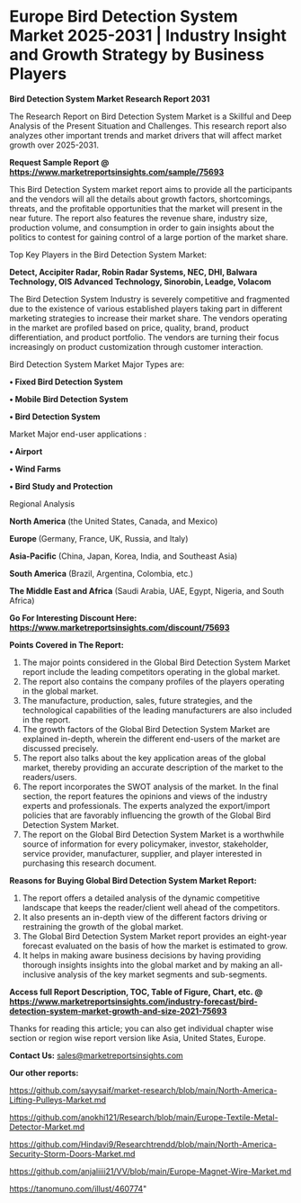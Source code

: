   # Europe Bird Detection System Market 2025-2031 | Industry Insight and Growth Strategy by Business Players

<strong>Bird Detection System Market Research Report 2031</strong>

The Research Report on Bird Detection System Market is a Skillful and Deep Analysis of the Present Situation and Challenges. This research report also analyzes other important trends and market drivers that will affect market growth over 2025-2031.

<strong>Request Sample Report @ <a href=https://www.marketreportsinsights.com/sample/75693>https://www.marketreportsinsights.com/sample/75693</a></strong>

This Bird Detection System market report aims to provide all the participants and the vendors will all the details about growth factors, shortcomings, threats, and the profitable opportunities that the market will present in the near future. The report also features the revenue share, industry size, production volume, and consumption in order to gain insights about the politics to contest for gaining control of a large portion of the market share.

Top Key Players in the Bird Detection System Market:

<strong>Detect, Accipiter Radar, Robin Radar Systems, NEC, DHI, Balwara Technology, OIS Advanced Technology, Sinorobin, Leadge, Volacom</strong>

The Bird Detection System Industry is severely competitive and fragmented due to the existence of various established players taking part in different marketing strategies to increase their market share. The vendors operating in the market are profiled based on price, quality, brand, product differentiation, and product portfolio. The vendors are turning their focus increasingly on product customization through customer interaction.

Bird Detection System Market Major Types are:

<strong>• Fixed Bird Detection System

• Mobile Bird Detection System

• Bird Detection System</strong>

Market Major end-user applications :

<strong>• Airport

• Wind Farms

• Bird Study and Protection</strong>

Regional Analysis

</u><strong><b>North America</b></strong> (the United States, Canada, and Mexico)

<strong><b>Europe </b></strong>(Germany, France, UK, Russia, and Italy)

<strong><b>Asia-Pacific</b></strong> (China, Japan, Korea, India, and Southeast Asia)

<strong><b>South America</b></strong> (Brazil, Argentina, Colombia, etc.)

<strong><b>The Middle East and Africa</b></strong> (Saudi Arabia, UAE, Egypt, Nigeria, and South Africa)

<strong>Go For Interesting Discount Here: <a href=https://www.marketreportsinsights.com/discount/75693>https://www.marketreportsinsights.com/discount/75693</a></strong>

<strong>Points Covered in The Report:</strong>
<ol>
  <li>The major points considered in the Global Bird Detection System Market report include the leading competitors operating in the global market.</li>
  <li>The report also contains the company profiles of the players operating in the global market.</li>
  <li>The manufacture, production, sales, future strategies, and the technological capabilities of the leading manufacturers are also included in the report.</li>
  <li>The growth factors of the Global Bird Detection System Market are explained in-depth, wherein the different end-users of the market are discussed precisely.</li>
  <li>The report also talks about the key application areas of the global market, thereby providing an accurate description of the market to the readers/users.</li>
  <li>The report incorporates the SWOT analysis of the market. In the final section, the report features the opinions and views of the industry experts and professionals. The experts analyzed the export/import policies that are favorably influencing the growth of the Global Bird Detection System Market.</li>
  <li>The report on the Global Bird Detection System Market is a worthwhile source of information for every policymaker, investor, stakeholder, service provider, manufacturer, supplier, and player interested in purchasing this research document.</li>
</ol>
<strong>Reasons for Buying Global Bird Detection System Market Report:</strong>

<ol>
  <li>The report offers a detailed analysis of the dynamic competitive landscape that keeps the reader/client well ahead of the competitors.</li>
  <li>It also presents an in-depth view of the different factors driving or restraining the growth of the global market.</li>
  <li>The Global Bird Detection System Market report provides an eight-year forecast evaluated on the basis of how the market is estimated to grow.</li>
  <li>It helps in making aware business decisions by having providing thorough insights insights into the global market and by making an all-inclusive analysis of the key market segments and sub-segments.</li>
</ol>
<strong>Access full Report Description, TOC, Table of Figure, Chart, etc. @ <a href=https://www.marketreportsinsights.com/industry-forecast/bird-detection-system-market-growth-and-size-2021-75693>https://www.marketreportsinsights.com/industry-forecast/bird-detection-system-market-growth-and-size-2021-75693</a></strong>


Thanks for reading this article; you can also get individual chapter wise section or region wise report version like Asia, United States, Europe.

<strong>Contact Us:</strong>
sales@marketreportsinsights.com

<strong>Our other reports:</strong>

<a href=https://github.com/sayysaif/market-research/blob/main/North-America-Lifting-Pulleys-Market.md>https://github.com/sayysaif/market-research/blob/main/North-America-Lifting-Pulleys-Market.md</a>

<a href=https://github.com/anokhi121/Research/blob/main/Europe-Textile-Metal-Detector-Market.md>https://github.com/anokhi121/Research/blob/main/Europe-Textile-Metal-Detector-Market.md</a>

<a href=https://github.com/Hindavi9/Researchtrendd/blob/main/North-America-Security-Storm-Doors-Market.md>https://github.com/Hindavi9/Researchtrendd/blob/main/North-America-Security-Storm-Doors-Market.md</a>

<a href=https://github.com/anjaliiii21/VV/blob/main/Europe-Magnet-Wire-Market.md>https://github.com/anjaliiii21/VV/blob/main/Europe-Magnet-Wire-Market.md</a>

<a href=https://tanomuno.com/illust/460774>https://tanomuno.com/illust/460774</a>"
